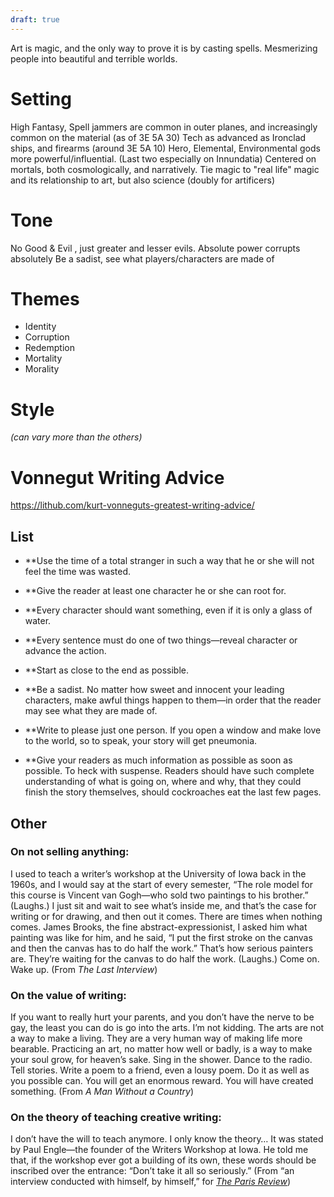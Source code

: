 ```yaml
---
draft: true
---
```


Art is magic, and the only way to prove it is by casting spells. Mesmerizing people into beautiful and terrible worlds.

# Setting

High Fantasy, Spell jammers are common in outer planes, and increasingly common on the material (as of 3E 5A 30)
Tech as advanced as Ironclad ships, and firearms (around 3E 5A 10)
Hero, Elemental, Environmental gods more powerful/influential. (Last two especially on Innundatia)
Centered on mortals, both cosmologically, and narratively.
Tie magic to "real life" magic and its relationship to art, but also science (doubly for artificers)

# Tone

No Good & Evil , just greater and lesser evils.
Absolute power corrupts absolutely
Be a sadist, see what players/characters are made of

# Themes

- Identity
- Corruption
- Redemption
- Mortality
- Morality

# Style
*(can vary more than the others)*




# Vonnegut Writing Advice

https://lithub.com/kurt-vonneguts-greatest-writing-advice/

## List

- **Use the time of a total stranger in such a way that he or she will not feel the time was wasted.  

- **Give the reader at least one character he or she can root for.  

- **Every character should want something, even if it is only a glass of water.  

- **Every sentence must do one of two things—reveal character or advance the action.

- **Start as close to the end as possible.  

- **Be a sadist. No matter how sweet and innocent your leading characters, make awful things happen to them—in order that the reader may see what they are made of. 

- **Write to please just one person. If you open a window and make love to the world, so to speak, your story will get pneumonia.  

- **Give your readers as much information as possible as soon as possible. To heck with suspense. Readers should have such complete understanding of what is going on, where and why, that they could finish the story themselves, should cockroaches eat the last few pages.

## Other

### On not selling anything:

I used to teach a writer’s workshop at the University of Iowa back in the 1960s, and I would say at the start of every semester, “The role model for this course is Vincent van Gogh—who sold two paintings to his brother.” (Laughs.) I just sit and wait to see what’s inside me, and that’s the case for writing or for drawing, and then out it comes. There are times when nothing comes. James Brooks, the fine abstract-expressionist, I asked him what painting was like for him, and he said, “I put the first stroke on the canvas and then the canvas has to do half the work.” That’s how serious painters are. They’re waiting for the canvas to do half the work. (Laughs.) Come on. Wake up. (From _The Last Interview_)

### On the value of writing:

If you want to really hurt your parents, and you don’t have the nerve to be gay, the least you can do is go into the arts. I’m not kidding. The arts are not a way to make a living. They are a very human way of making life more bearable. Practicing an art, no matter how well or badly, is a way to make your soul grow, for heaven’s sake. Sing in the shower. Dance to the radio. Tell stories. Write a poem to a friend, even a lousy poem. Do it as well as you possible can. You will get an enormous reward. You will have created something. (From _A Man Without a Country_)

### On the theory of teaching creative writing:

I don’t have the will to teach anymore. I only know the theory… It was stated by Paul Engle—the founder of the Writers Workshop at Iowa. He told me that, if the workshop ever got a building of its own, these words should be inscribed over the entrance: “Don’t take it all so seriously.” (From “an interview conducted with himself, by himself,” for _[The Paris Review](https://www.theparisreview.org/interviews/3605/kurt-vonnegut-the-art-of-fiction-no-64-kurt-vonnegut)_)